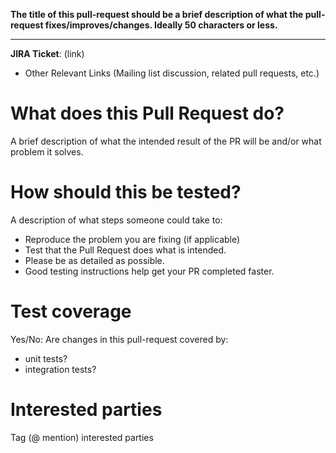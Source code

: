 **The title of this pull-request should be a brief description of what the pull-request fixes/improves/changes. Ideally 50 characters or less.**
* * *

**JIRA Ticket**: (link)


* Other Relevant Links (Mailing list discussion, related pull requests, etc.)

# What does this Pull Request do?
A brief description of what the intended result of the PR will be and/or what problem it solves.

# How should this be tested?

A description of what steps someone could take to:
* Reproduce the problem you are fixing (if applicable)
* Test that the Pull Request does what is intended.
* Please be as detailed as possible.
* Good testing instructions help get your PR completed faster.

# Test coverage
Yes/No: Are changes in this pull-request covered by:
- unit tests?
- integration tests?

# Interested parties
Tag (@ mention) interested parties

